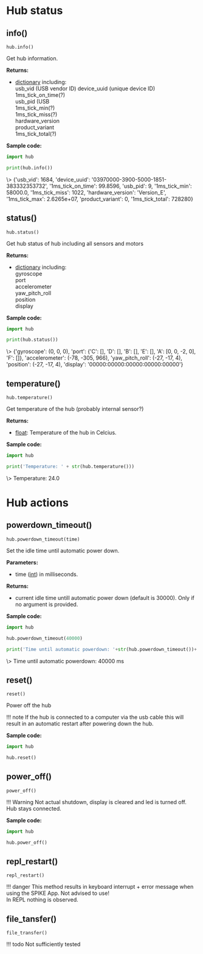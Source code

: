 


# Hub status

## info()

`hub.info()`

Get hub information.

__Returns:__

* [dictionary](data_types.md#dictionary) including:  
  usb_vid (USB vendor ID)
  device_uuid  (unique device ID)
  1ms_tick_on_time(?)  
  usb_pid (USB   
  1ms_tick_min(?)  
  1ms_tick_miss(?)  
  hardware_version  
  product_variant  
  1ms_tick_total(?)

__Sample code:__

``` python
import hub

print(hub.info())
```

<span class='shell_output'>
\> {'usb_vid': 1684, 'device_uuid': '03970000-3900-5000-1851-383332353732', '1ms_tick_on_time': 99.8596, 'usb_pid': 9, '1ms_tick_min': 58000.0, '1ms_tick_miss': 1022, 'hardware_version': 'Version_E', '1ms_tick_max': 2.6265e+07, 'product_variant': 0, '1ms_tick_total': 728280}
</span>


## status()

`hub.status()`

Get hub status of hub including all sensors and motors

__Returns:__ 

*  [dictionary](data_types.md#dictionary) including:   
   gyroscope  
   port  
   accelerometer  
   yaw_pitch_roll  
   position  
   display

__Sample code:__

``` python
import hub

print(hub.status())
```

<span class='shell_output'>
\> {'gyroscope': (0, 0, 0), 'port': {'C': [], 'D': [], 'B': [], 'E': [], 'A': [0, 0, -2, 0], 'F': []}, 'accelerometer': (-78, -305, 966), 'yaw_pitch_roll': (-27, -17, 4), 'position': (-27, -17, 4), 'display': '00000:00000:00000:00000:00000'}
</span>

## temperature()

`hub.temperature()`

Get temperature of the hub (probably internal sensor?)

__Returns:__

* [float](data_types.md#float): Temperature of the hub in Celcius.

__Sample code:__

``` python
import hub

print('Temperature: ' + str(hub.temperature()))
```

<span class='shell_output'>
\> Temperature: 24.0
</span>

# Hub actions

## powerdown_timeout()

`hub.powerdown_timeout(time)`

Set the idle time until automatic power down.

__Parameters:__

*  time ([int](data_types.md#int)) in milliseconds.

__Returns:__

*  current idle time untill automatic power down (default is 30000). Only if no argument is provided. 

__Sample code:__

``` python
import hub

hub.powerdown_timeout(40000)

print('Time until automatic powerdown: '+str(hub.powerdown_timeout())+ ' ms')
```
<span class='shell_output'>
\> Time until automatic powerdown: 40000 ms
</span>

## reset()

`reset()`

Power off the hub

!!! note
    If the hub is connected to a computer via the usb cable this will result in an automatic restart after powering down the hub. 

__Sample code:__

``` python
import hub

hub.reset()
```

## power_off()

`power_off()`

!!! Warning 
    Not actual shutdown, display is cleared and led is turned off. Hub stays connected. 

__Sample code:__
``` python
import hub

hub.power_off()
```

## repl_restart()

`repl_restart()`

!!! danger
    This method results in keyboard interrupt + error message when using the SPIKE App. Not advised to use!  
    In REPL nothing is observed.


## file_tansfer()

`file_transfer()`

!!! todo
    Not sufficiently tested